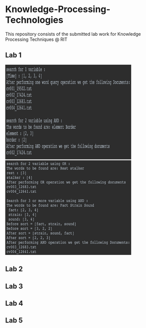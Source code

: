 # Knowledge-Processing-Technologies

This repository consists of the submitted lab work for Knowledge Processing Techniques @ RIT

## Lab 1
<img src="Images/Out_1.png" alt="Flowchart" width=400 height=300>
<img src="Images/Out_1.1.png" alt="Flowchart" width=400 height=300>

## Lab 2

## Lab 3

## Lab 4

## Lab 5
